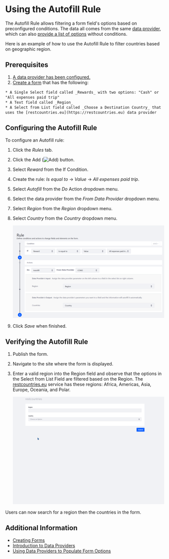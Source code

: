 # Using the Autofill Rule

The Autofill Rule allows filtering a form field's options based on preconfigured conditions. The data all comes from the same [data provider](../introduction-to-data-providers.md), which can also [provide a list of options]((../using-data-providers-to-populate-form-options.md)) without conditions.

Here is an example of how to use the Autofill Rule to filter countries based on geographic region.

## Prerequisites

<!-- This make sit sound like any data provider will do. Don't we specifically need the restcountries.eu data provider form the other article? -->
1. [A data provider has been configured.](../using-data-providers-to-populate-form-options.md)
1. [Create a form](../../creating-forms.md) that has the following:

<!--It doesn't look from the screenshots and GIF like we're using the Rewards field, recommend removing if that's true -->
    * A Single Select field called _Rewards_ with two options: "Cash" or "All expenses paid trip"
    * A Text field called _Region_
    * A Select from List field called _Choose a Destination Country_ that uses the [restcountries.eu](https://restcountries.eu) data provider

## Configuring the Autofill Rule

To configure an Autofill rule:

1. Click the _Rules_ tab.
1. Click the Add (![Add](../../../../../images/icon-add.png)) button.
1. Select _Reward_ from the If Condition.
1. Create the rule: _Is equal to_ &rarr; _Value_ &rarr; _All expenses paid trip_.
1. Select _Autofill_ from the _Do_ Action dropdown menu.
1. Select the data provider from the _From Data Provider_ dropdown menu.
1. Select _Region_ from the _Region_ dropdown menu.
1. Select _Country_ from the _Country_ dropdown menu.

    ![Create the Autofill rule.](./using-the-autofill-rule/images/01.png)

1. Click _Save_ when finished.

## Verifying the Autofill Rule

1. Publish the form.
1. Navigate to the site where the form is displayed.
1. Enter a valid region into the Region field and observe that the options in the Select from List Field are filtered based on the Region. The [restcountries.eu](https://restcountries.eu) service has these regions: Africa, Americas, Asia, Europe, Oceania, and Polar.

    ![Filter countries by region of the world.](./using-the-autofill-rule/images/forms-autofill-region.gif)

Users can now search for a region then the countries in the form.

## Additional Information

* [Creating Forms](../../creating-forms.md)
* [Introduction to Data Providers](../introduction-to-data-providers.md)
* [Using Data Providers to Populate Form Options](../using-data-providers-to-populate-form-options.md)
